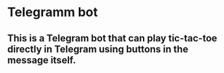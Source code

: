 # Telegramm bot
## This is a Telegram bot that can play tic-tac-toe directly in Telegram using buttons in the message itself.
